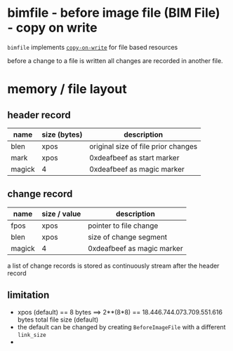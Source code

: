 
# bimfile - before image file (BIM File) - copy on write

`bimfile` implements [`copy-on-write`](https://en.wikipedia.org/wiki/Copy-on-write) 
for file based resources

before a change to a file is written all changes are recorded in another file.


# memory / file layout

## header record

| name | size (bytes) | description |
| --- | --- | --- | 
| blen | xpos | original size of file prior changes |
| mark | xpos | 0xdeafbeef as start marker |
| magick | 4 | 0xdeafbeef as magic marker |

## change record

| name | size / value | description |
| --- | --- | --- | 
| fpos | xpos | pointer to file change |
| blen | xpos | size of change segment |
| magick | 4 | 0xdeafbeef as magic marker |

a list of change records is stored as continuously stream after the header record


## limitation

- xpos (default) == 8 bytes ==> 2**(8*8) 
== 18.446.744.073.709.551.616 bytes total file size (default)
- the default can be changed by creating `BeforeImageFile` with a different `link_size`
- 


